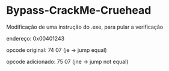 # Bypass-CrackMe-Cruehead

Modificação de uma instrução do .exe, para pular a verificação 

endereço: 0x00401243

opcode original:   74 07  (je -> jump equal)

opcode adicionado: 75 07  (jne -> jump not equal)
